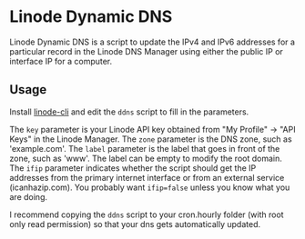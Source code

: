 Linode Dynamic DNS
==================

Linode Dynamic DNS is a script to update the IPv4 and IPv6 addresses for a particular record in the Linode DNS Manager using either the public IP or interface IP for a computer.


Usage
-----

Install [linode-cli](https://github.com/linode/cli) and edit the `ddns` script to fill in the parameters.

The `key` parameter is your Linode API key obtained from "My Profile" -> "API Keys" in the Linode Manager. The `zone` parameter is the DNS zone, such as 'example.com'. The `label` parameter is the label that goes in front of the zone, such as 'www'. The label can be empty to modify the root domain. The `ifip` parameter indicates whether the script should get the IP addresses from the primary internet interface or from an external service (icanhazip.com). You probably want `ifip=false` unless you know what you are doing.

I recommend copying the `ddns` script to your cron.hourly folder (with root only read permission) so that your dns gets automatically updated.
